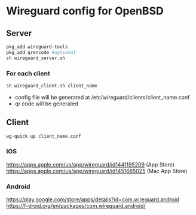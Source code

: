 # Wireguard config for OpenBSD

## Server
```sh
pkg_add wireguard-tools
pkg_add qrencode #optional
sh wireguard_server.sh
```
### For each client
```sh
sh wireguard_client.sh client_name
```
- config file will be generated at /etc/wireguard/clients/client_name.conf
- qr code will be generated


## Client
```sh
wg-quick up client_name.conf
```

### IOS
https://apps.apple.com/us/app/wireguard/id1441195209 (App Store)
https://apps.apple.com/us/app/wireguard/id1451685025 (Mac App Store)


### Android
https://play.google.com/store/apps/details?id=com.wireguard.android
https://f-droid.org/en/packages/com.wireguard.android/
